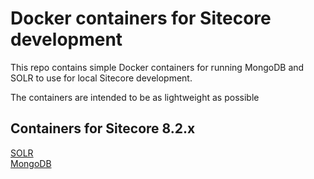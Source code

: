 # Docker containers for Sitecore development

This repo contains simple Docker containers for running MongoDB and SOLR to use for local Sitecore development.

The containers are intended to be as lightweight as possible

## Containers for Sitecore 8.2.x  

[SOLR](/containers/solr/6.6.0-bitnami-sitecore/)  
[MongoDB](/containers/solr/6.6.0-bitnami-sitecore/)
